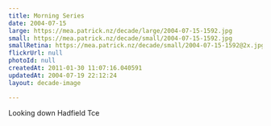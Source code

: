 ```yaml
---
title: Morning Series
date: 2004-07-15
large: https://mea.patrick.nz/decade/large/2004-07-15-1592.jpg
small: https://mea.patrick.nz/decade/small/2004-07-15-1592.jpg
smallRetina: https://mea.patrick.nz/decade/small/2004-07-15-1592@2x.jpg
flickrUrl: null
photoId: null
createdAt: 2011-01-30 11:07:16.040591
updatedAt: 2004-07-19 22:12:24
layout: decade-image

---
```

Looking down Hadfield Tce
